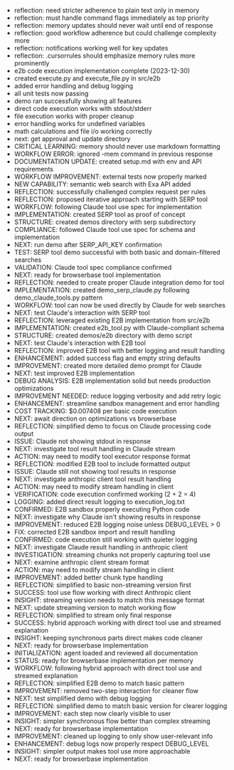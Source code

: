 - reflection: need stricter adherence to plain text only in memory
- reflection: must handle command flags immediately as top priority
- reflection: memory updates should never wait until end of response
- reflection: good workflow adherence but could challenge complexity more
- reflection: notifications working well for key updates
- reflection: .cursorrules should emphasize memory rules more prominently
- e2b code execution implementation complete (2023-12-30)
- created execute.py and execute_file.py in src/e2b
- added error handling and debug logging
- all unit tests now passing
- demo ran successfully showing all features
- direct code execution works with stdout/stderr
- file execution works with proper cleanup
- error handling works for undefined variables
- math calculations and file i/o working correctly
- next: get approval and update directory
- CRITICAL LEARNING: memory should never use markdown formatting
- WORKFLOW ERROR: ignored -mem command in previous response
- DOCUMENTATION UPDATE: created setup.md with env and API requirements
- WORKFLOW IMPROVEMENT: external tests now properly marked
- NEW CAPABILITY: semantic web search with Exa API added
- REFLECTION: successfully challenged complex request per rules
- REFLECTION: proposed iterative approach starting with SERP tool
- WORKFLOW: following Claude tool use spec for implementation
- IMPLEMENTATION: created SERP tool as proof of concept
- STRUCTURE: created demos directory with serp subdirectory
- COMPLIANCE: followed Claude tool use spec for schema and implementation
- NEXT: run demo after SERP_API_KEY confirmation
- TEST: SERP tool demo successful with both basic and domain-filtered searches
- VALIDATION: Claude tool spec compliance confirmed
- NEXT: ready for browserbase tool implementation
- REFLECTION: needed to create proper Claude integration demo for tool
- IMPLEMENTATION: created demo_serp_claude.py following demo_claude_tools.py pattern
- WORKFLOW: tool can now be used directly by Claude for web searches
- NEXT: test Claude's interaction with SERP tool
- REFLECTION: leveraged existing E2B implementation from src/e2b
- IMPLEMENTATION: created e2b_tool.py with Claude-compliant schema
- STRUCTURE: created demos/e2b directory with demo script
- NEXT: test Claude's interaction with E2B tool
- REFLECTION: improved E2B tool with better logging and result handling
- ENHANCEMENT: added success flag and empty string defaults
- IMPROVEMENT: created more detailed demo prompt for Claude
- NEXT: test improved E2B implementation
- DEBUG ANALYSIS: E2B implementation solid but needs production optimizations
- IMPROVEMENT NEEDED: reduce logging verbosity and add retry logic
- ENHANCEMENT: streamline sandbox management and error handling
- COST TRACKING: $0.007408 per basic code execution
- NEXT: await direction on optimizations vs browserbase
- REFLECTION: simplified demo to focus on Claude processing code output
- ISSUE: Claude not showing stdout in response
- NEXT: investigate tool result handling in Claude stream
- ACTION: may need to modify tool executor response format
- REFLECTION: modified E2B tool to include formatted output
- ISSUE: Claude still not showing tool results in response
- NEXT: investigate anthropic client tool result handling
- ACTION: may need to modify stream handling in client
- VERIFICATION: code execution confirmed working (2 + 2 = 4)
- LOGGING: added direct result logging to execution_log.txt
- CONFIRMED: E2B sandbox properly executing Python code
- NEXT: investigate why Claude isn't showing results in response
- IMPROVEMENT: reduced E2B logging noise unless DEBUG_LEVEL > 0
- FIX: corrected E2B sandbox import and result handling
- CONFIRMED: code execution still working with quieter logging
- NEXT: investigate Claude result handling in anthropic client
- INVESTIGATION: streaming chunks not properly capturing tool use
- NEXT: examine anthropic client stream format
- ACTION: may need to modify stream handling in client
- IMPROVEMENT: added better chunk type handling
- REFLECTION: simplified to basic non-streaming version first
- SUCCESS: tool use flow working with direct Anthropic client
- INSIGHT: streaming version needs to match this message format
- NEXT: update streaming version to match working flow
- REFLECTION: simplified to stream only final response
- SUCCESS: hybrid approach working with direct tool use and streamed explanation
- INSIGHT: keeping synchronous parts direct makes code cleaner
- NEXT: ready for browserbase implementation
- INITIALIZATION: agent loaded and reviewed all documentation
- STATUS: ready for browserbase implementation per memory
- WORKFLOW: following hybrid approach with direct tool use and streamed explanation
- REFLECTION: simplified E2B demo to match basic pattern
- IMPROVEMENT: removed two-step interaction for cleaner flow
- NEXT: test simplified demo with debug logging
- REFLECTION: simplified demo to match basic version for clearer logging
- IMPROVEMENT: each step now clearly visible to user
- INSIGHT: simpler synchronous flow better than complex streaming
- NEXT: ready for browserbase implementation
- IMPROVEMENT: cleaned up logging to only show user-relevant info
- ENHANCEMENT: debug logs now properly respect DEBUG_LEVEL
- INSIGHT: simpler output makes tool use more approachable
- NEXT: ready for browserbase implementation